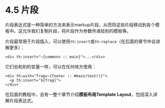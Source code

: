 # 4.5 片段
片段表达式是一种简单的方法来表示markup片段，从而将这些片段移动到各个模板中。这允许我们复制片段，将片段作为参数传递给别的模板等。

片段最常用于片段插入，可以使用`th:insert`或`th:replace`（在后面的章节中会讲解更多）：
```
<div th:insert="~{commons :: main}">...</div>
```
它们也和别的变量一样，可以在任何地方使用：
```
<div th:with="frag=~{footer :: #main/text()}">
  <p th:insert="${frag}">
</div>`
```
在后面的教程中，会有一整个章节介绍**模板布局Template Layout**，包括深入讲解片段表达式。
